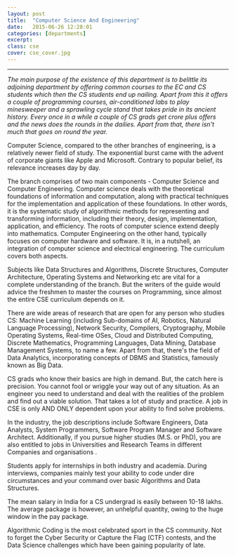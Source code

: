 ```yaml
---
layout: post
title:  "Computer Science And Engineering"
date:   2015-06-26 12:28:01
categories: [departments]
excerpt: 
class: cse
cover: cse_cover.jpg
--- 	
```

--------------------------------
_The main purpose of the existence of this department is to belittle its adjoining 
department by offering common courses to the EC and CS students which then the CS 
students end up nailing. Apart from this it offers a couple of programming courses, 
air-conditioned labs to play minesweeper and a sprawling cycle stand that takes pride 
in its ancient history. Every once in a while a couple of CS grads get crore plus offers 
and the news does the rounds in the dailies. Apart from that, there isn't much that 
goes on round the year._  

Computer Science, compared to the other branches of engineering, is a relatively newer field 
of study. The exponential burst came with the advent of corporate giants like Apple and 
Microsoft. Contrary to popular belief, its relevance increases day by day.  

The branch comprises of two main components - Computer Science and Computer Engineering. 
Computer science deals with the theoretical foundations of information and computation, 
along with practical techniques for the implementation and application of these foundations. In 
other words, it is the systematic study of algorithmic methods for representing and 
transforming information, including their theory, design, implementation, application, and 
efficiency. The roots of computer science extend deeply into mathematics.
Computer Engineering on the other hand, typically focuses on computer hardware and 
software. It is, in a nutshell, an integration of computer science and electrical engineering. The 
curriculum covers both aspects.  

Subjects like Data Structures and Algorithms, Discrete Structures, Computer Architecture, Operating 
Systems and Networking etc are vital for a complete understanding of the branch. But the writers of the 
guide would advice the freshmen to master the courses on Programming, since almost the entire CSE 
curriculum depends on it.  

There are wide areas of research that are open for any person who studies CS: Machine Learning 
(including Sub-domains of AI, Robotics, Natural Language Processing), Network Security, Compilers, 
Cryptography, Mobile Operating Systems, Real-time OSes, Cloud and Distributed Computing, Discrete 
Mathematics, Programming Languages, Data Mining, Database Management Systems, to name a few. 
Apart from that, there's the field of Data Analytics, incorporating concepts of DBMS and Statistics, 
famously known as Big Data.  

CS grads who know their basics are high in demand. But, the catch here is precision. You cannot fool or 
wriggle your way out of any situation. As an engineer you need to understand and deal with the realities 
of the problem and find out a viable solution. That takes a lot of study and practice. A job in CSE is only 
AND ONLY dependent upon your ability to find solve problems.  

In the industry, the job descriptions include Software Engineers, Data Analysts, System Programmers, 
Software Program Manager and Software Architect. Additionally, if you pursue higher studies (M.S. or 
PhD), you are also entitled to jobs in Universities and Research Teams in different Companies and 
organisations .  

Students apply for internships in both industry and academia. During interviews, companies mainly test 
your ability to code under dire circumstances and your command over basic Algorithms and Data 
Structures.  

The mean salary in India for a CS undergrad is easily between 10-18 lakhs. The average package is 
however, an unhelpful quantity, owing to the huge window in the pay package.  

Algorithmic Coding is the most celebrated sport in the CS community. Not to forget the Cyber Security 
or Capture the Flag (CTF) contests, and the Data Science challenges which have been gaining popularity 
of late.

